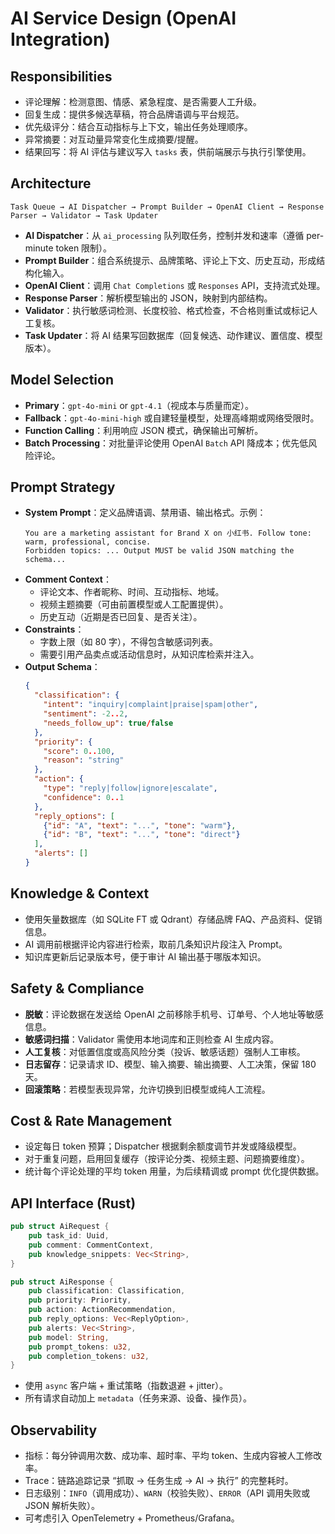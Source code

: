 # AI Service Design (OpenAI Integration)

## Responsibilities
- 评论理解：检测意图、情感、紧急程度、是否需要人工升级。
- 回复生成：提供多候选草稿，符合品牌语调与平台规范。
- 优先级评分：结合互动指标与上下文，输出任务处理顺序。
- 异常摘要：对互动量异常变化生成摘要/提醒。
- 结果回写：将 AI 评估与建议写入 `tasks` 表，供前端展示与执行引擎使用。

## Architecture
```
Task Queue → AI Dispatcher → Prompt Builder → OpenAI Client → Response Parser → Validator → Task Updater
```

- **AI Dispatcher**：从 `ai_processing` 队列取任务，控制并发和速率（遵循 per-minute token 限制）。
- **Prompt Builder**：组合系统提示、品牌策略、评论上下文、历史互动，形成结构化输入。
- **OpenAI Client**：调用 `Chat Completions` 或 `Responses` API，支持流式处理。
- **Response Parser**：解析模型输出的 JSON，映射到内部结构。
- **Validator**：执行敏感词检测、长度校验、格式检查，不合格则重试或标记人工复核。
- **Task Updater**：将 AI 结果写回数据库（回复候选、动作建议、置信度、模型版本）。

## Model Selection
- **Primary**：`gpt-4o-mini` or `gpt-4.1`（视成本与质量而定）。
- **Fallback**：`gpt-4o-mini-high` 或自建轻量模型，处理高峰期或网络受限时。
- **Function Calling**：利用响应 JSON 模式，确保输出可解析。
- **Batch Processing**：对批量评论使用 OpenAI `Batch` API 降成本；优先低风险评论。

## Prompt Strategy
- **System Prompt**：定义品牌语调、禁用语、输出格式。示例：
  ```
  You are a marketing assistant for Brand X on 小红书. Follow tone: warm, professional, concise.
  Forbidden topics: ... Output MUST be valid JSON matching the schema...
  ```
- **Comment Context**：
  - 评论文本、作者昵称、时间、互动指标、地域。
  - 视频主题摘要（可由前置模型或人工配置提供）。
  - 历史互动（近期是否已回复、是否关注）。
- **Constraints**：
  - 字数上限（如 80 字），不得包含敏感词列表。
  - 需要引用产品卖点或活动信息时，从知识库检索并注入。
- **Output Schema**：
  ```json
  {
    "classification": {
      "intent": "inquiry|complaint|praise|spam|other",
      "sentiment": -2..2,
      "needs_follow_up": true/false
    },
    "priority": {
      "score": 0..100,
      "reason": "string"
    },
    "action": {
      "type": "reply|follow|ignore|escalate",
      "confidence": 0..1
    },
    "reply_options": [
      {"id": "A", "text": "...", "tone": "warm"},
      {"id": "B", "text": "...", "tone": "direct"}
    ],
    "alerts": []
  }
  ```

## Knowledge & Context
- 使用矢量数据库（如 SQLite FT 或 Qdrant）存储品牌 FAQ、产品资料、促销信息。
- AI 调用前根据评论内容进行检索，取前几条知识片段注入 Prompt。
- 知识库更新后记录版本号，便于审计 AI 输出基于哪版本知识。

## Safety & Compliance
- **脱敏**：评论数据在发送给 OpenAI 之前移除手机号、订单号、个人地址等敏感信息。
- **敏感词扫描**：Validator 需使用本地词库和正则检查 AI 生成内容。
- **人工复核**：对低置信度或高风险分类（投诉、敏感话题）强制人工审核。
- **日志留存**：记录请求 ID、模型、输入摘要、输出摘要、人工决策，保留 180 天。
- **回滚策略**：若模型表现异常，允许切换到旧模型或纯人工流程。

## Cost & Rate Management
- 设定每日 token 预算；Dispatcher 根据剩余额度调节并发或降级模型。
- 对于重复问题，启用回复缓存（按评论分类、视频主题、问题摘要维度）。
- 统计每个评论处理的平均 token 用量，为后续精调或 prompt 优化提供数据。

## API Interface (Rust)
```rust
pub struct AiRequest {
    pub task_id: Uuid,
    pub comment: CommentContext,
    pub knowledge_snippets: Vec<String>,
}

pub struct AiResponse {
    pub classification: Classification,
    pub priority: Priority,
    pub action: ActionRecommendation,
    pub reply_options: Vec<ReplyOption>,
    pub alerts: Vec<String>,
    pub model: String,
    pub prompt_tokens: u32,
    pub completion_tokens: u32,
}
```
- 使用 `async` 客户端 + 重试策略（指数退避 + jitter）。
- 所有请求自动加上 `metadata`（任务来源、设备、操作员）。

## Observability
- 指标：每分钟调用次数、成功率、超时率、平均 token、生成内容被人工修改率。
- Trace：链路追踪记录 “抓取 → 任务生成 → AI → 执行” 的完整耗时。
- 日志级别：`INFO`（调用成功）、`WARN`（校验失败）、`ERROR`（API 调用失败或 JSON 解析失败）。
- 可考虑引入 OpenTelemetry + Prometheus/Grafana。
